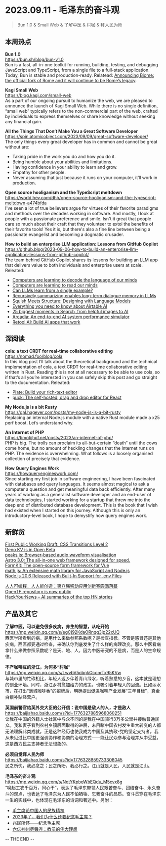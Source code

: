 2023.09.11 - 毛泽东的奋斗观 
========  

> Bun 1.0 & Small Web & 了解中医 & 村咖 & 拜人民为师

## 本周热点

**Bun 1.0**  
https://bun.sh/blog/bun-v1.0  
Bun is a fast, all-in-one toolkit for running, building, testing, and debugging JavaScript and TypeScript, from a single file to a full-stack application. Today, Bun is stable and production-ready. Relatead: [Announcing Biome: the official fork of Rome and it will continue to be Rome’s legacy](https://biomejs.dev/blog/annoucing-biome).

**Kagi Small Web**  
https://blog.kagi.com/small-web  
As a part of our ongoing pursuit to humanize the web, we are pleased to announce the launch of Kagi Small Web. While there is no single definition, “small web” typically refers to the non-commercial part of the web, crafted by individuals to express themselves or share knowledge without seeking any financial gain.

**All the Things That Don’t Make You a Great Software Developer**  
https://spin.atomicobject.com/2023/09/09/great-software-developer/  
The only things every great developer has in common and cannot be great without are:
- Taking pride in the work you do and how you do it.  
- Being humble about your abilities and limitations.  
- Having confidence in your ability to learn and grow.  
- Empathy for other people.  
- Never assuming that just because it runs on your computer, it’ll work in production.

**Open source hooliganism and the TypeScript meltdown**  
https://world.hey.com/dhh/open-source-hooliganism-and-the-typescript-meltdown-a474bfda  
I've seen a lot of true believers argue for virtues of their favorite paradigms and methods over the decades working in software. And mostly, I look at people with a passionate preference and smile. Isn't it great that people care so much about their craft that they volunteer to extol the benefits of their favorite tools! Yes it is, but there's also a fine line between being a passionate evangelist and becoming a dogmatic crusader.

**How to build an enterprise LLM application: Lessons from GitHub Copilot**  
https://github.blog/2023-09-06-how-to-build-an-enterprise-llm-application-lessons-from-github-copilot/  
The team behind GitHub Copilot shares its lessons for building an LLM app that delivers value to both individuals and enterprise users at scale. Releated:  
- [Computers are learning to decode the language of our minds](https://stackoverflow.blog/2023/09/07/computers-are-learning-to-read-our-minds/)  
- [Computers are learning to read our minds](https://stackoverflow.blog/2023/09/07/computers-are-learning-to-read-our-minds/)  
- [Can LLMs learn from a single example?](https://www.fast.ai/posts/2023-09-04-learning-jumps/)  
- [Recursively summarizing enables long-term dialogue memory in LLMs](https://news.ycombinator.com/item?id=37363362)  
- [Squish Meets Structure: Designing with Language Models](https://maggieappleton.com/squish-structure)  
- [Everything you need to know about Airtable AI](https://blog.airtable.com/everything-you-need-to-know-about-airtable-ai/)  
- [25 biggest moments in Search, from helpful images to AI](https://blog.google/products/search/25-biggest-google-search-updates/)  
- [Arcadia: An end-to-end AI system performance simulator](https://engineering.fb.com/2023/09/07/data-infrastructure/arcadia-end-to-end-ai-system-performance-simulator/)  
- [Retool AI: Build AI apps that work](https://retool.com/blog/ai/)  

## 深阅读

**cola: a text CRDT for real-time collaborative editing**  
https://nomad.foo/blog/cola  
In this blog post I’ll talk about the theoretical background and the technical implementation of cola, a text CRDT for real-time collaborative editing written in Rust. Reading this is not at all necessary to be able to use cola, so if that’s all you’re interested in you can safely skip this post and go straight to the documentation. Releated:  
- [Plate: Build your rich-text editor](https://platejs.org/)  
- [puck: The self-hosted, drag and drop editor for React](https://github.com/measuredco/puck)  

**My Node.js is a bit Rusty**  
https://gal.hagever.com/posts/my-node-js-is-a-bit-rusty  
Replacing an internal Node.js module with a native Rust module made a x25 perf boost. Let’s understand why. 

**An Internet of PHP**  
https://timotijhof.net/posts/2023/an-internet-of-php/  
PHP is big. The trolls can proclaim its all-but-certain “death” until the cows come home, but no amount of heckling changes that the Internet runs on PHP. The evidence is overwhelming. What follows is a loosely organised collection of precisely that evidence.

**How Query Engines Work**  
https://howqueryengineswork.com/  
Since starting my first job in software engineering, I have been fascinated with databases and query languages. It seems almost magical to ask a computer a question and get meaningful data back efficiently. After many years of working as a generalist software developer and an end-user of data technologies, I started working for a startup that threw me into the deep end of distributed database development. This is the book that I wish had existed when I started on this journey. Although this is only an introductory-level book, I hope to demystify how query engines work.

## 新鲜货

[First Public Working Draft: CSS Transitions Level 2](https://www.w3.org/news/2023/first-public-working-draft-css-transitions-level-2/)  
[Deno KV is in Open Beta](https://deno.com/blog/kv-open-beta)  
[peaks.js: Browser-based audio waveform visualisation](https://waveform.prototyping.bbc.co.uk/)  
[Astro 3.0: The all-in-one web framework designed for speed.](https://github.com/withastro/astro)  
[FormKit: The open-source form framework for Vue](https://formkit.com/)  
[math.js: An extensive math library for JavaScript and Node.js](https://mathjs.org/)  
[Node.js 20.6 Released with Built-In Support for .env Files](https://nodejs.org/en/blog/release/v20.6.0)  

[人人可编程，人人能创造：第八届移动应用创新赛圆满落幕](https://mp.weixin.qq.com/s/EO8ZV-1515rmnm2BJPd-9g)  
[OpenTF repository is now public](https://github.com/opentffoundation/opentf)  
[HackYourNews – AI summaries of the top HN stories](https://hackyournews.com/)  

## 产品及其它  

**了解中医，可以避免很多疾病，养生的智慧，从吃开始**  
https://mp.weixin.qq.com/s/egCj92KdaORnqq3jp22xUQ  
西医学所看到的病，是用什么来做参照系数呢？是检查指标。不管是感冒还是其他疾病，西医都要通过检查，来确认你到底发生了什么样的病理改变。那么中医看病拿什么来做参照系数呢？是天、地、人，因为中医研究的不是病，而是人的生命规律。

**不产咖啡豆的浙江，为何多“村咖”**  
https://mp.weixin.qq.com/s/LwvbV5obpkOconrTx95KVw  
与城市里的忙碌相比，年轻人返乡伴着青山绿水，听着熟悉的乡音，这本就是理想的创业环境。同时，浙江乡村愈加给力的政策，也吸引着年轻人的回流。比如丽水市，在打出“满城咖啡香”的招牌后，明确提出促进咖啡产业发展“三年目标”，真金白银补贴经营户。

**英国前警官给英外交大臣的公开信：说中国是敌人的人，才是敌人**  
https://baijiahao.baidu.com/s?id=1776327885968060251  
让我在中国的外籍人士社区中与众不同的是我在中国骑行3万多公里并接触普通民众。我和妻子看到农村乡镇层面取得的进展，未目睹中国农村发生重大转变的人都无法理解此类成就。正是这种经历也使我成为中国及其执政-党的坚定支持者。我从未见过比中国更强调协作和协商的治理方式——能让民众参与治理并从中受益，这是西方民主支持者无法想象的。

**必须自觉拜人民为师**  
https://baijiahao.baidu.com/s?id=1776328859733308045  
民之所忧，我必念之；民之所盼，我必行之。江山就是人民，人民就是江山。

**毛泽东的奋斗观**  
https://mp.weixin.qq.com/s/NotYKpboWbEQdu_M5cvx8g  
“唤起工农千百万，同心干”，表达了毛泽东带领人民艰苦奋斗、团结奋斗、永久奋斗的观点，也表达了毛泽东为人民不怕牺牲、忘我奋斗的品质。奋斗贯穿在毛泽东一生的实践中，也体现在毛泽东的诗词和著述中。另附：  
- [毛主席论中国人的民族精神](https://mp.weixin.qq.com/s/YL2bfD40hNeRa1OqlxH5tQ)  
- [2023年了，我们为什么还要纪念毛主席？](https://mp.weixin.qq.com/s/dCiMFpb9Ehed6OvXHx7Uyg)  
- [兆民所怀——纪念毛主席](https://mp.weixin.qq.com/s/QyhSh4A9pUnGXkooOrSSgA)  
- [六亿神州尽舜尧：教员的伟大理想](https://mp.weixin.qq.com/s/L_zsMfGQ1ikkZv8iWlUZ5A)  

-- THE END --
